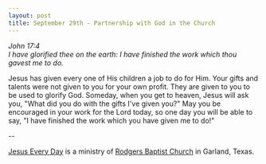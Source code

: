 ```yaml
---
layout: post
title: September 29th - Partnership with God in the Church
---
```


_John 17:4  
I have glorified thee on the earth: I have finished the work which
thou gavest me to do._

Jesus has given every one of His children a job to do for Him. Your
gifts and talents were not given to you for your own profit. They are
given to you to be used to glorify God. Someday, when you get to
heaven, Jesus will ask you, "What did you do with the gifts I've
given you?" May you be encouraged in your work for the Lord today, so
one day you will be able to say, "I have finished the work which you
have given me to do!"

 --

<a href=http://jesuseveryday.net>Jesus Every Day</a> is a ministry of <a href=http://rodgersbaptist.net>Rodgers Baptist Church</a> in Garland, Texas.
